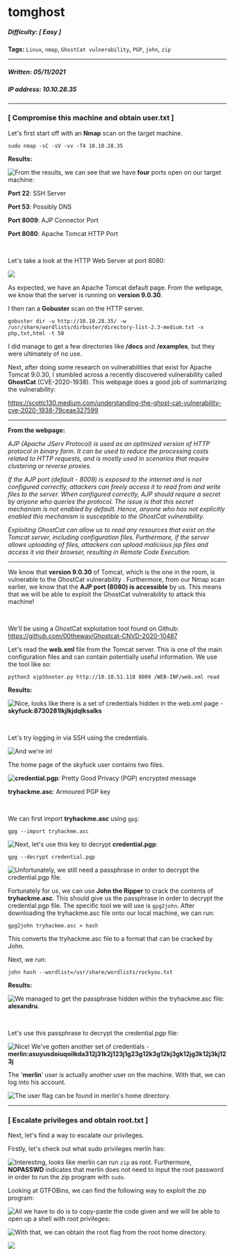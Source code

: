 # tomghost

##### Difficulty: [ Easy ]

**Tags:** `Linux`,  `nmap`,  `GhostCat vulnerability`,  `PGP`,  `john`,  `zip`

---

##### Written: 05/11/2021

##### IP address: 10.10.28.35

---

### [ Compromise this machine and obtain user.txt ]

Let's first start off with an **Nmap** scan on the target machine.

```
sudo nmap -sC -sV -vv -T4 10.10.28.35
```

**Results:**

<img style="float: left;" src="screenshots/screenshot1.png">

From the results, we can see that we have **four** ports open on our target machine:

**Port 22**: SSH Server

**Port 53**: Possibly DNS

**Port 8009**: AJP Connector Port

**Port 8080**: Apache Tomcat HTTP Port

<br>

Let's take a look at the HTTP Web Server at port 8080:

<img style="float: left;" src="screenshots/screenshot2.png">

<br>

As expected, we have an Apache Tomcat default page. From the webpage, we know that the server is running on **version 9.0.30**.

I then ran a **Gobuster** scan on the HTTP server.

```
gobuster dir -u http://10.10.28.35/ -w /usr/share/wordlists/dirbuster/directory-list-2.3-medium.txt -x php,txt,html -t 50
```

I did manage to get a few directories like **/docs** and **/examples**, but they were ultimately of no use.

Next, after doing some research on vulnerabilities that exist for Apache Tomcat 9.0.30, I stumbled across a recently discovered vulnerability called **GhostCat** (CVE-2020-1938). This webpage does a good job of summarizing the vulnerability:

https://scottc130.medium.com/understanding-the-ghost-cat-vulnerability-cve-2020-1938-79ceae327599

---

**From the webpage:** 

*AJP (Apache JServ Protocol) is used as an optimized version of HTTP protocol in binary form. It can be used to reduce the processing costs related to HTTP requests, and is mostly used in scenarios that require clustering or reverse proxies.*

*If the AJP port (default - 8009) is exposed to the internet and is not configured correctly, attackers can freely access it to read from and write files to the server. When configured correctly, AJP should require a secret by anyone who queries the protocol. The issue is that this secret mechanism is not enabled by default. Hence, anyone who has not explicitly enabled this mechanism is susceptible to the GhostCat vulnerability.* 

*Exploiting GhostCat can allow us to read any resources that exist on the Tomcat server, including configuration files. Furthermore, if the server allows uploading of files, attackers can upload malicious jsp files and access it via their browser, resulting in Remote Code Execution.*

---

We know that **version 9.0.30** of Tomcat, which is the one in the room, is vulnerable to the GhostCat vulnerability . Furthermore, from our Nmap scan earlier, we know that the **AJP port (8080) is accessible** by us. This means that we will be able to exploit the GhostCat vulnerability to attack this machine!

<br>

We'll be using a GhostCat exploitation tool found on Github: https://github.com/00theway/Ghostcat-CNVD-2020-10487

Let's read the **web.xml** file from the Tomcat server. This is one of the main configuration files and can contain potentially useful information. We use the tool like so:

```
python3 ajpShooter.py http://10.10.51.118 8009 /WEB-INF/web.xml read
```

**Results:**

<img style="float: left;" src="screenshots/screenshot3.png">

Nice, looks like there is a set of credentials hidden in the web.xml page - **skyfuck:8730281lkjlkjdqlksalks**

<br>

Let's try logging in via SSH using the credentials.

<img style="float: left;" src="screenshots/screenshot4.png">

And we're in!

The home page of the skyfuck user contains two files.

<img style="float: left;" src="screenshots/screenshot5.png">

**credential.pgp**: Pretty Good Privacy (PGP) encrypted message

**tryhackme.asc**: Armoured PGP key

<br>

We can first import **tryhackme.asc** using `gpg`:

```
gpg --import tryhackme.asc
```

<img style="float: left;" src="screenshots/screenshot6.png">

Next, let's use this key to decrypt **credential.pgp**:

```
gpg --decrypt credential.pgp
```

<img style="float: left;" src="screenshots/screenshot7.png">

Unfortunately, we still need a passphrase in order to decrypt the credential.pgp file.

Fortunately for us, we can use **John the Ripper** to crack the contents of **tryhackme.asc**. This should give us the passphrase in order to decrypt the credential.pgp file. The specific tool we will use is `gpg2john`. After downloading the tryhackme.asc file onto our local machine, we can run:

```
gpg2john tryhackme.asc > hash
```

This converts the tryhackme.asc file to a format that can be cracked by John.

Next, we run:

```
john hash --wordlist=/usr/share/wordlists/rockyou.txt
```

**Results:**

<img style="float: left;" src="screenshots/screenshot8.png">

We managed to get the passphrase hidden within the tryhackme.asc file: **alexandru**.

<br>

Let's use this passphrase to decrypt the credential.pgp file:

<img style="float: left;" src="screenshots/screenshot9.png">

Nice! We've gotten another set of credentials - **merlin:asuyusdoiuqoilkda312j31k2j123j1g23g12k3g12kj3gk12jg3k12j3kj123j**

The '**merlin**' user is actually another user on the machine. With that, we can log into his account.

<img style="float: left;" src="screenshots/screenshot10.png">

The user flag can be found in merlin's home directory.

---

### [ Escalate privileges and obtain root.txt ]

Next, let's find a way to escalate our privileges.

Firstly, let's check out what sudo privileges merlin has:

<img style="float: left;" src="screenshots/screenshot11.png">

Interesting, looks like merlin can run `zip` as root. Furthermore, **NOPASSWD** indicates that merlin does not need to input the root password in order to run the zip program with `sudo`.

Looking at GTFOBins, we can find the following way to exploit the zip program:

<img style="float: left;" src="screenshots/screenshot12.png">

All we have to do is to copy-paste the code given and we will be able to open up a shell with root privileges:

<img style="float: left;" src="screenshots/screenshot13.png">

With that, we can obtain the root flag from the root home directory.

<img style="float: left;" src="screenshots/screenshot14.png">
